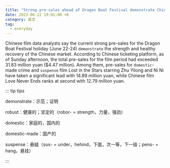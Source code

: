 ```yaml
---
title: "Strong pre-sales ahead of Dragon Boat Festival demonstrate China's robust film market"
date: 2023-06-22 19:01:00 +8
category: 英文
tag:
  - everyday
---
```


Chinese film data analysts say the current strong pre-sales for the Dragon Boat Festival holiday (June 22-24) `demonstrate` the strength and healthy recovery of the Chinese market. According to Chinese ticketing platform, as of Sunday afternoon, the total pre-sales for the film period had exceeded 31.83 million yuan ($4.47 million). Among them, pre-sales for `domestic`-made crime and `suspense` film Lost in the Stars starring Zhu Yilong and Ni Ni have taken a significant lead with 14.89 million yuan, while Chinese film Love Never Ends ranks at second with 12.79 million yuan.

::: tip tips

demonstrate：示范；证明

robust：健康的；坚定的（robor- = strength，力量，强劲）

domestic：家庭的，国内的

domestic-made：国产的

suspense：悬疑（sus- = under，hehind，下面，次一等，下一级；pens- = hang，悬挂）

:::
